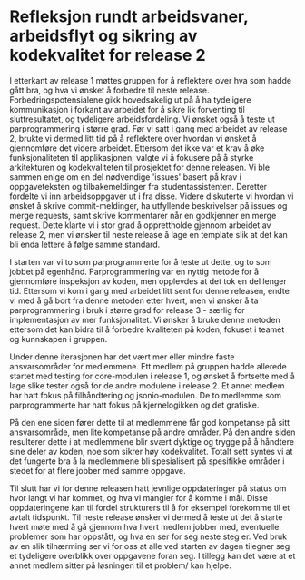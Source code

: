 # Refleksjon rundt arbeidsvaner, arbeidsflyt og sikring av kodekvalitet for release 2

I etterkant av release 1 møttes gruppen for å reflektere over hva som hadde gått bra, og hva vi ønsket å forbedre til neste release. Forbedringspotensialene gikk hovedsakelig ut på å ha tydeligere kommunikasjon i forkant av arbeidet for å sikre lik forventing til sluttresultatet, og tydeligere arbeidsfordeling. Vi ønsket også å teste ut parprogrammering i større grad. Før vi satt i gang med arbeidet av release 2, brukte vi dermed litt tid på å reflektere over hvordan vi ønsket å gjennomføre det videre arbeidet. Ettersom det ikke var et krav å øke funksjonaliteten til applikasjonen, valgte vi å fokusere på å styrke arkitekturen og kodekvaliteten til prosjektet for denne releasen. Vi ble sammen enige om en del nødvendige 'issues' basert på krav i oppgaveteksten og tilbakemeldinger fra studentassistenten. Deretter fordelte vi inn arbeidsoppgaver ut i fra disse. Videre diskuterte vi hvordan vi ønsket å skrive commit-meldinger, ha utfyllende beskrivelser på issues og merge requests, samt skrive kommentarer når en godkjenner en merge request. Dette klarte vi i stor grad å opprettholde gjennom arbeidet av release 2, men vi ønsker til neste release å lage en template slik at det kan bli enda lettere å følge samme standard. 

I starten var vi to som parprogrammerte for å teste ut dette, og to som jobbet på egenhånd. Parprogrammering var en nyttig metode for å gjennomføre inspeksjon av koden, men opplevdes at det tok en del lenger tid. Ettersom vi kom i gang med arbeidet litt sent for denne releasen, endte vi med å gå bort fra denne metoden etter hvert, men vi ønsker å ta parprogrammering i bruk i større grad for release 3 - særlig for implementasjon av mer funksjonalitet. Vi ønsker å bruke denne metoden ettersom det kan bidra til å forbedre kvaliteten på koden, fokuset i teamet og kunnskapen i gruppen.

Under denne iterasjonen har det vært mer eller mindre faste ansvarsområder for medlemmene. Ett medlem på gruppen hadde allerede startet med testing for core-modulen i release 1, og ønsket å fortsette med å lage slike tester også for de andre modulene i release 2. Et annet medlem har hatt fokus på filhåndtering og jsonio-modulen. De to medlemme som parprogrammerte har hatt fokus på kjernelogikken og det grafiske.

På den ene siden fører dette til at medlemmene får god kompetanse på sitt ansvarsområde, men lite kompetanse på andre områder. På den andre siden resulterer dette i at medlemmene blir svært dyktige og trygge på å håndtere sine deler av koden, noe som sikrer høy kodekvalitet. Totalt sett syntes vi at det fungerte bra å la medlemmene bli spesialisert på spesifikke områder i stedet for at flere jobber med samme oppgave.

Til slutt har vi for denne releasen hatt jevnlige oppdateringer på status om hvor langt vi har kommet, og hva vi mangler for å komme i mål. Disse oppdateringene kan til fordel strukturers til å for eksempel forekomme til et avtalt tidspunkt. Til neste release ønsker vi dermed å teste ut det å starte hvert møte med å gå gjennom hva hvert medlem jobber med, eventuelle problemer som har oppstått, og hva en ser for seg neste steg er. Ved bruk av en slik tilnærming ser vi for oss at alle ved starten av dagen tilegner seg et tydeligere overblikk over oppgavene foran seg. I tillegg kan det være at et annet medlem sitter på løsningen til et problem/ kan hjelpe. 
